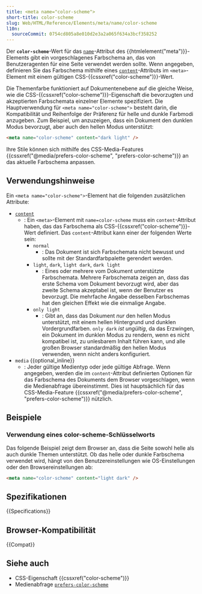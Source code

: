 ```yaml
---
title: <meta name="color-scheme">
short-title: color-scheme
slug: Web/HTML/Reference/Elements/meta/name/color-scheme
l10n:
  sourceCommit: 0754cd805a8e010d2e3a2a065f634a3bcf358252
---
```


Der **`color-scheme`**-Wert für das [`name`](/de/docs/Web/HTML/Reference/Elements/meta/name)-Attribut des {{htmlelement("meta")}}-Elements gibt ein vorgeschlagenes Farbschema an, das von Benutzeragenten für eine Seite verwendet werden sollte. Wenn angegeben, definieren Sie das Farbschema mithilfe eines [`content`](/de/docs/Web/HTML/Reference/Elements/meta#content)-Attributs im `<meta>`-Element mit einem gültigen CSS-{{cssxref("color-scheme")}}-Wert.

Die Themenfarbe funktioniert auf Dokumentenebene auf die gleiche Weise, wie die CSS-{{cssxref("color-scheme")}}-Eigenschaft die bevorzugten und akzeptierten Farbschemata einzelner Elemente spezifiziert. Die Hauptverwendung für `<meta name="color-scheme">` besteht darin, die Kompatibilität und Reihenfolge der Präferenz für helle und dunkle Farbmodi anzugeben. Zum Beispiel, um anzuzeigen, dass ein Dokument den dunklen Modus bevorzugt, aber auch den hellen Modus unterstützt:

```html
<meta name="color-scheme" content="dark light" />
```

Ihre Stile können sich mithilfe des CSS-Media-Features {{cssxref("@media/prefers-color-scheme", "prefers-color-scheme")}} an das aktuelle Farbschema anpassen.

## Verwendungshinweise

Ein `<meta name="color-scheme">`-Element hat die folgenden zusätzlichen Attribute:

- [`content`](/de/docs/Web/HTML/Reference/Elements/meta#content)
  - : Ein `<meta>`-Element mit `name=color-scheme` muss ein `content`-Attribut haben, das das Farbschema als CSS-{{cssxref("color-scheme")}}-Wert definiert.
    Das `content`-Attribut kann einer der folgenden Werte sein:
    - `normal`
      - : Das Dokument ist sich Farbschemata nicht bewusst und sollte mit der Standardfarbpalette gerendert werden.
    - `light`, `dark`, `light dark`, `dark light`
      - : Eines oder mehrere vom Dokument unterstützte Farbschemata. Mehrere Farbschemata zeigen an, dass das erste Schema vom Dokument bevorzugt wird, aber das zweite Schema akzeptabel ist, wenn der Benutzer es bevorzugt. Die mehrfache Angabe desselben Farbschemas hat den gleichen Effekt wie die einmalige Angabe.
    - `only light`
      - : Gibt an, dass das Dokument _nur_ den hellen Modus unterstützt, mit einem hellen Hintergrund und dunklen Vordergrundfarben. `only dark` _ist ungültig_, da das Erzwingen, ein Dokument im dunklen Modus zu rendern, wenn es nicht kompatibel ist, zu unlesbarem Inhalt führen kann, und alle großen Browser standardmäßig den hellen Modus verwenden, wenn nicht anders konfiguriert.
- `media` {{optional_inline}}
  - : Jeder gültige Medientyp oder jede gültige Abfrage. Wenn angegeben, werden die im `content`-Attribut definierten Optionen für das Farbschema des Dokuments dem Browser vorgeschlagen, wenn die Medienabfrage übereinstimmt. Dies ist hauptsächlich für das CSS-Media-Feature {{cssxref("@media/prefers-color-scheme", "prefers-color-scheme")}} nützlich.

## Beispiele

### Verwendung eines color-scheme-Schlüsselworts

Das folgende Beispiel zeigt dem Browser an, dass die Seite sowohl helle als auch dunkle Themen unterstützt. Ob das helle oder dunkle Farbschema verwendet wird, hängt von den Benutzereinstellungen wie OS-Einstellungen oder den Browsereinstellungen ab:

```html
<meta name="color-scheme" content="light dark" />
```

## Spezifikationen

{{Specifications}}

## Browser-Kompatibilität

{{Compat}}

## Siehe auch

- CSS-Eigenschaft {{cssxref("color-scheme")}}
- Medienabfrage [`prefers-color-scheme`](/de/docs/Web/CSS/@media/prefers-color-scheme)

